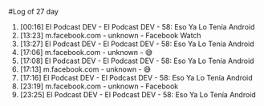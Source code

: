 #Log of 27 day

1. [00:16] El Podcast DEV - El Podcast DEV - 58: Eso Ya Lo Tenía Android
1. [13:23] m.facebook.com - unknown - Facebook Watch
1. [13:27] El Podcast DEV - El Podcast DEV - 58: Eso Ya Lo Tenía Android
1. [17:06] m.facebook.com - unknown - 😅
1. [17:08] El Podcast DEV - El Podcast DEV - 58: Eso Ya Lo Tenía Android
1. [17:13] m.facebook.com - unknown - 😅
1. [17:16] El Podcast DEV - El Podcast DEV - 58: Eso Ya Lo Tenía Android
1. [23:19] m.facebook.com - unknown - Facebook
1. [23:25] El Podcast DEV - El Podcast DEV - 58: Eso Ya Lo Tenía Android
